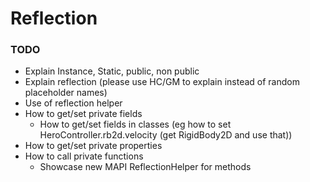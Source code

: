 ﻿# Reflection

### TODO
- Explain Instance, Static, public, non public
- Explain reflection (please use HC/GM to explain instead of random placeholder names)
- Use of reflection helper
- How to get/set private fields
  - How to get/set fields in classes (eg how to set HeroController.rb2d.velocity (get RigidBody2D and use that))
- How to get/set private properties
- How to call private functions
  - Showcase new MAPI ReflectionHelper for methods